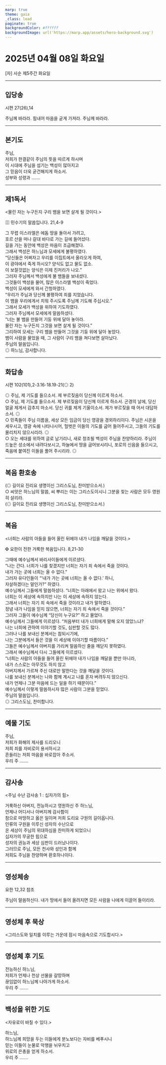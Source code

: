 ```yaml
---
marp: true
theme: gaia
_class: lead
paginate: true
backgroundColor: #ffffff
backgroundImage: url('https://marp.app/assets/hero-background.svg')
---
```


# 2025년 04월 08일 화요일

[자] 사순 제5주간 화요일  




---

## 입당송

시편 27(26),14

주님께 바라라. 힘내어 마음을 굳게 가져라. 주님께 바라라.  
  


---

## 본기도

주님,  
저희가 한결같이 주님의 뜻을 따르게 하시며  
이 시대에 주님을 섬기는 백성이 많아지고  
그 믿음이 더욱 굳건해지게 하소서.  
성부와 성령과 …….  
  


---

## 제1독서

<물린 자는 누구든지 구리 뱀을 보면 살게 될 것이다.>

▥ 민수기의 말씀입니다. 21,4-9

그 무렵 이스라엘은 에돔 땅을 돌아서 가려고,  
호르 산을 떠나 갈대 바다로 가는 길에 들어섰다.  
길을 가는 동안에 백성은 마음이 조급해졌다.  
그래서 백성은 하느님과 모세에게 불평하였다.  
“당신들은 어쩌자고 우리를 이집트에서 올라오게 하여,  
이 광야에서 죽게 하시오? 양식도 없고 물도 없소.  
이 보잘것없는 양식은 이제 진저리가 나오.”  
그러자 주님께서 백성에게 불 뱀들을 보내셨다.  
그것들이 백성을 물어, 많은 이스라엘 백성이 죽었다.  
백성이 모세에게 와서 간청하였다.  
“우리가 주님과 당신께 불평하여 죄를 지었습니다.  
이 뱀을 우리에게서 치워 주시도록 주님께 기도해 주십시오.”  
그래서 모세가 백성을 위하여 기도하였다.  
그러자 주님께서 모세에게 말씀하셨다.  
“너는 불 뱀을 만들어 기둥 위에 달아 놓아라.  
물린 자는 누구든지 그것을 보면 살게 될 것이다.”  
그리하여 모세는 구리 뱀을 만들어 그것을 기둥 위에 달아 놓았다.  
뱀이 사람을 물었을 때, 그 사람이 구리 뱀을 쳐다보면 살아났다.  
주님의 말씀입니다.  
◎ 하느님, 감사합니다.  
  


---

## 화답송

시편 102(101),2-3.16-18.19-21(◎ 2)

◎ 주님, 제 기도를 들으소서. 제 부르짖음이 당신께 이르게 하소서.  
○ 주님, 제 기도를 들으소서. 제 부르짖음이 당신께 이르게 하소서. 곤경의 날에, 당신 얼굴 제게서 감추지 마소서. 당신 귀를 제게 기울이소서. 제가 부르짖을 때 어서 대답하소서. ◎  
○ 민족들이 주님 이름을, 세상 모든 임금이 당신 영광을 경외하리이다. 주님은 시온을 세우시고, 영광 속에 나타나시어, 헐벗은 이들의 기도를 굽어 들어주시고, 그들의 기도를 물리치지 않으시리라. ◎  
○ 오는 세대를 위하여 글로 남기리니, 새로 창조될 백성이 주님을 찬양하리라. 주님이 드높은 성소에서 내려다보시고, 하늘에서 땅을 굽어보시리니, 포로의 신음을 들으시고, 죽음에 붙여진 이들을 풀어 주시리라. ◎  
  


---

## 복음 환호송

(◎ 길이요 진리요 생명이신 그리스도님, 찬미받으소서.)  
○ 씨앗은 하느님의 말씀, 씨 뿌리는 이는 그리스도이시니 그분을 찾는 사람은 모두 영원히 살리라.  
(◎ 길이요 진리요 생명이신 그리스도님, 찬미받으소서.)  
  


---

## 복음

<너희는 사람의 아들을 들어 올린 뒤에야 내가 나임을 깨달을 것이다.>

✠ 요한이 전한 거룩한 복음입니다. 8,21-30

그때에 예수님께서 바리사이들에게 이르셨다.  
“나는 간다. 너희가 나를 찾겠지만 너희는 자기 죄 속에서 죽을 것이다.  
내가 가는 곳에 너희는 올 수 없다.”  
그러자 유다인들이 “‘내가 가는 곳에 너희는 올 수 없다.’ 하니,  
자살하겠다는 말인가?” 하였다.  
예수님께서 그들에게 말씀하셨다. “너희는 아래에서 왔고 나는 위에서 왔다.  
너희는 이 세상에 속하지만 나는 이 세상에 속하지 않는다.  
그래서 너희는 자기 죄 속에서 죽을 것이라고 내가 말하였다.  
정녕 내가 나임을 믿지 않으면, 너희는 자기 죄 속에서 죽을 것이다.”  
그러자 그들이 예수님께 “당신이 누구요?” 하고 물었다.  
예수님께서 그들에게 이르셨다. “처음부터 내가 너희에게 말해 오지 않았느냐?  
나는 너희에 관하여 이야기할 것도, 심판할 것도 많다.  
그러나 나를 보내신 분께서는 참되시기에,  
나는 그분에게서 들은 것을 이 세상에 이야기할 따름이다.”  
그들은 예수님께서 아버지를 가리켜 말씀하신 줄을 깨닫지 못하였다.  
그래서 예수님께서 다시 그들에게 이르셨다.  
“너희는 사람의 아들을 들어 올린 뒤에야 내가 나임을 깨달을 뿐만 아니라,  
내가 스스로는 아무것도 하지 않고  
아버지께서 가르쳐 주신 대로만 말한다는 것을 깨달을 것이다.  
나를 보내신 분께서는 나와 함께 계시고 나를 혼자 버려두지 않으신다.  
내가 언제나 그분 마음에 드는 일을 하기 때문이다.”  
예수님께서 이렇게 말씀하시자 많은 사람이 그분을 믿었다.  
주님의 말씀입니다.  
◎ 그리스도님, 찬미합니다.  
  


---

## 예물 기도

주님,  
저희가 화해의 제사를 드리오니  
저희 죄를 자비로이 용서하시고  
흔들리는 저희 마음을 바로잡아 주소서.  
우리 주 …….  
  


---

## 감사송

<주님 수난 감사송 1 : 십자가의 힘>

거룩하신 아버지, 전능하시고 영원하신 주 하느님,  
언제나 어디서나 아버지께 감사함이  
참으로 마땅하고 옳은 일이며 저희 도리요 구원의 길이옵니다.  
인류의 구원을 이루신 성자의 수난으로  
온 세상이 주님의 위대하심을 찬미하게 되었으니  
십자가의 무궁한 힘으로  
성자의 권능과 세상 심판이 드러났나이다.  
그러므로 주님, 모든 천사와 성인과 함께  
저희도 주님을 찬양하며 환호하나이다.  
  


---

## 영성체송

요한 12,32 참조

주님이 말씀하신다. 내가 땅에서 들어 올려지면 모든 사람을 나에게 이끌어 들이리라.  
  


---

## 영성체 후 묵상

<그리스도와 일치를 이루는 가운데 잠시 마음속으로 기도합시다.>  


---

## 영성체 후 기도

전능하신 하느님,  
저희가 언제나 천상 선물을 갈망하며  
끊임없이 하느님께 나아가게 하소서.  
우리 주 …….  
  


---

## 백성을 위한 기도

<자유로이 바칠 수 있다.>

하느님,  
하느님께 희망을 두는 이들에게 분노보다는 자비를 베푸시니  
믿는 이들이 눈물로 악행을 뉘우치고  
위로의 은총을 얻게 하소서.  
우리 주 …….